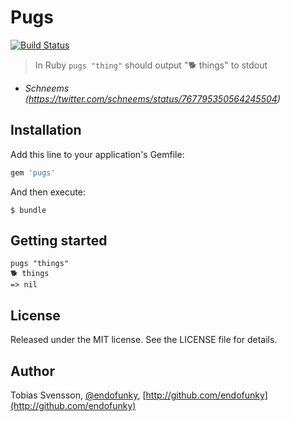 # Pugs

[![Build Status](https://travis-ci.org/endofunky/pugs.svg?branch=master)](https://travis-ci.org/endofunky/pugs)

> In Ruby `pugs "thing"` should output "🐕 things" to stdout

- *Schneems (https://twitter.com/schneems/status/767795350564245504)*

## Installation

Add this line to your application's Gemfile:

``` ruby
gem 'pugs'
```

And then execute:

```
$ bundle
```

## Getting started

```
pugs "things"
🐕 things
=> nil
```

## License

Released under the MIT license. See the LICENSE file for details.

## Author

Tobias Svensson, [@endofunky](https://twitter.com/endofunky), [http://github.com/endofunky](http://github.com/endofunky)
